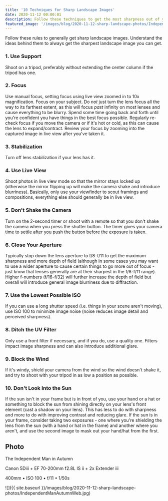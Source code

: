 ```yaml
---
title: '10 Techniques for Sharp Landscape Images'
date: 2020-11-12 00:00:01
description: Follow these techniques to get the most sharpness out of your DSLR when shooting landscapes.
featured_image: '/images/blog/2020-11-12-sharp-landscape-photos/IndependentManAutumnWeb.jpg'
---
```

Follow these rules to generally get sharp landscape images.  Understand the ideas behind them to always get the sharpest landscape image you can get.

### 1. Use Support
Shoot on a tripod, preferably without extending the center column if the tripod has one.
### 2. Focus
Use manual focus, setting focus using live view zoomed in to 10x magnification.  Focus on your subject.  Do *not* just turn the lens focus all the way to its farthest extent, as this will focus *past* infinity on most lenses and cause everything to be blurry.  Spend some time going back and forth until you're confident you have things in the best focus possible.  Regularly re-check focus if you move the camera or if it's hot or cold, as this can cause the lens to expand/contract.  Review your focus by zooming into the captured image in live view after you've taken it.
### 3. Stabilization
Turn off lens stabilization if your lens has it.
### 4. Use Live View
Shoot photos in live view mode so that the mirror stays locked up (otherwise the mirror flipping up will make the camera shake and introduce blurriness).  Basically, only use your viewfinder to scout framings and compositions, everything else should generally be in live view.
### 5. Don't Shake the Camera
Turn on the 2-second timer or shoot with a remote so that you don't shake the camera when you press the shutter button.  The timer gives your camera time to settle after you push the button before the exposure is taken.
### 6. Close Your Aperture
Typically stop down the lens aperture to f/8-f/11 to get the maximum sharpness and more depth of field (although in some cases you may want to use a wider aperture to cause certain things to go more out of focus - just know that lenses generally are at their sharpest in the f/8-f/11 range).  Higher f-numbers (f/16-f/32) will further increase the depth of field but overall will introduce general image blurriness due to diffraction.
### 7. Use the Lowest Possible ISO
If you can use a long shutter speed (i.e. things in your scene aren't moving), use ISO 100 to minimize image noise (noise reduces image detail and perceived sharpness).
### 8. Ditch the UV Filter
Only use a front filter if necessary, and if you do, use a quality one.  Filters impact image sharpness and can also introduce additional glare.
### 9. Block the Wind
If it's windy, shield your camera from the wind so the wind doesn't shake it, and try to shoot with your tripod in as low a position as possible.
### 10. Don't Look Into the Sun
If the sun isn't in your frame but is in front of you, use your hand or a hat or something to block the sun from shining directly on your lens's front element (cast a shadow on your lens).  This has less to do with sharpness and more to do with improving contrast and reducing glare.  If the sun is in your frame, consider taking two exposures - one where you're shielding the lens from the sun (with a hand or hat in the frame) and another where you aren't, and use the second image to mask out your hand/hat from the first.

## Photo
The Independent Man in Autumn

Canon 5Diii + EF 70-200mm f2.8L IS ii + 2x Extender iii

400mm • ISO 100 • f/11 • 1/50s

![]({{ site.baseurl }}/images/blog/2020-11-12-sharp-landscape-photos/IndependentManAutumnWeb.jpg)